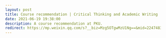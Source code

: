 ```yaml
---
layout: post
title: Course recommendation | Critical Thinking and Academic Writing
date: 2021-06-19 19:38:00
description: A course recommendation at PKU.
redirect: https://mp.weixin.qq.com/s?__biz=Mzg5OTgwMzU1Ng==&mid=2247483703&idx=1&sn=0c2d4cac92dabbd7694301ba73528b23&chksm=c04cf1fcf73b78ea17e77a846ec60937c99d8affe6c0fead422b9dc8957afc02725b928a0e34&scene=0&subscene=10000&clicktime=1657426124&enterid=1657426124&sessionid=0&ascene=7&fasttmpl_type=0&fasttmpl_fullversion=6232965-zh_CN-zip&fasttmpl_flag=0&realreporttime=1657426124357&devicetype=android-31&version=2800183b&nettype=WIFI&abtest_cookie=AAACAA%3D%3D&lang=zh_CN&session_us=gh_017f23b77bb0&exportkey=AWZM21%2F0UJUdWd%2FLlhuER5M%3D&pass_ticket=4zlzXhYFiiq%2BGxPa0tZcykIZkt8qx1k8zK7QND49A%2BUnrj%2FUhOqUgeNkHCB%2FIGZg&wx_header=3
---
```

